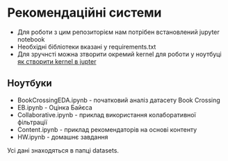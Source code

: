 Рекомендаційні системи
====

* Для роботи з цим репозиторієм нам потрібен встановлений jupyter notebook
* Необхідні бібліотеки вказані у requirements.txt
* Для зручнсті можна зтворити окремий kernel для роботи у ноутбуці
  [як створити kernel в jupter](https://saturncloud.io/blog/how-to-add-a-python-3-kernel-to-jupyter-ipython/)

Ноутбуки
--
* BookCrossingEDA.ipynb - початковий аналіз датасету Book Crossing
* EB.ipynb - Оцінка Байєса
* Collaborative.ipynb - приклад використання колаборативної фільтрації
* Content.ipynb - приклад рекомендаторів на основі контенту
* HW.ipynb  - домашнє завдання

Усі дані знаходяться в папці datasets. 